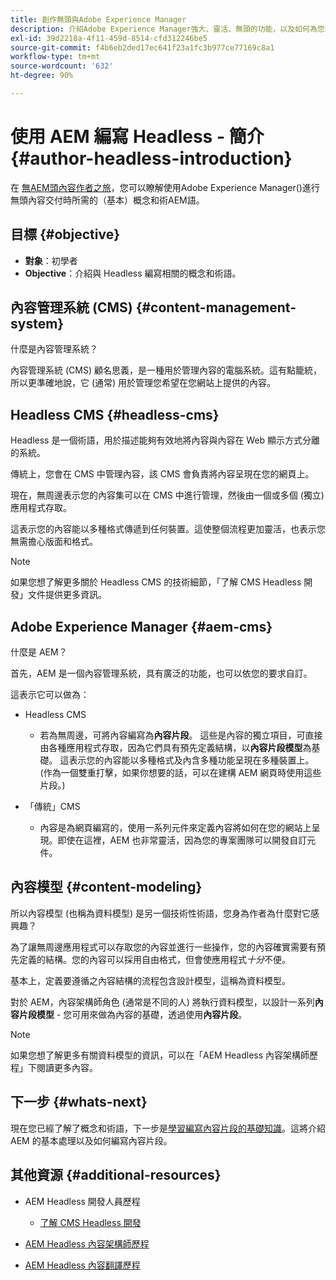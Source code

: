 ```yaml
---
title: 創作無頭與Adobe Experience Manager
description: 介紹Adobe Experience Manager強大、靈活、無頭的功能，以及如何為您的項目編寫內容。
exl-id: 39d2218a-4f11-459d-8514-cfd312246be5
source-git-commit: f4b6eb2ded17ec641f23a1fc3b977ce77169c8a1
workflow-type: tm+mt
source-wordcount: '632'
ht-degree: 90%

---
```


# 使用 AEM 編寫 Headless - 簡介 {#author-headless-introduction}

在 [無AEM頭內容作者之旅](overview.md)，您可以瞭解使用Adobe Experience Manager()進行無頭內容交付時所需的（基本）概念和術AEM語。

## 目標 {#objective}

* **對象**：初學者
* **Objective**：介紹與 Headless 編寫相關的概念和術語。

## 內容管理系統 (CMS) {#content-management-system}

什麼是內容管理系統？

內容管理系統 (CMS) 顧名思義，是一種用於管理內容的電腦系統。這有點籠統，所以更準確地說，它 (通常) 用於管理您希望在您網站上提供的內容。

## Headless CMS {#headless-cms}

Headless 是一個術語，用於描述能夠有效地將內容與內容在 Web 顯示方式分離的系統。

傳統上，您會在 CMS 中管理內容，該 CMS 會負責將內容呈現在您的網頁上。

現在，無周邊表示您的內容集可以在 CMS 中進行管理，然後由一個或多個 (獨立) 應用程式存取。

這表示您的內容能以多種格式傳遞到任何裝置。這使整個流程更加靈活，也表示您無需擔心版面和格式。

>[!NOTE]
>
>如果您想了解更多關於 Headless CMS 的技術細節，「了解 CMS Headless 開發」文件提供更多資訊。

## Adobe Experience Manager {#aem-cms}

什麼是 AEM？

首先，AEM 是一個內容管理系統，具有廣泛的功能，也可以依您的要求自訂。

這表示它可以做為：

* Headless CMS
   * 若為無周邊，可將內容編寫為&#x200B;**內容片段**。
這些是內容的獨立項目，可直接由各種應用程式存取，因為它們具有預先定義結構，以**內容片段模型**為基礎。
這表示您的內容能以多種格式及內含多種功能呈現在多種裝置上。
(作為一個雙重打擊，如果你想要的話，可以在建構 AEM 網頁時使用這些片段。)

* 「傳統」CMS
   * 內容是為網頁編寫的，使用一系列元件來定義內容將如何在您的網站上呈現。即使在這裡，AEM 也非常靈活，因為您的專案團隊可以開發自訂元件。

## 內容模型 {#content-modeling}

所以內容模型 (也稱為資料模型) 是另一個技術性術語，您身為作者為什麼對它感興趣？

為了讓無周邊應用程式可以存取您的內容並進行一些操作，您的內容確實需要有預先定義的結構。您的內容可以採用自由格式，但會使應用程式&#x200B;*十分*&#x200B;不便。

基本上，定義要遵循之內容結構的流程包含設計模型，這稱為資料模型。

對於 AEM，內容架構師角色 (通常是不同的人) 將執行資料模型，以設計一系列&#x200B;**內容片段模型** - 您可用來做為內容的基礎，透過使用&#x200B;**內容片段**。

>[!NOTE]
>
>如果您想了解更多有關資料模型的資訊，可以在「AEM Headless 內容架構師歷程」下閱讀更多內容。

## 下一步 {#whats-next}

現在您已經了解了概念和術語，下一步是[學習編寫內容片段的基礎知識](basics.md)。這將介紹 AEM 的基本處理以及如何編寫內容片段。

## 其他資源 {#additional-resources}

* AEM Headless 開發人員歷程
   * [了解 CMS Headless 開發](/help/journey-headless/developer/learn-about.md)

* [AEM Headless 內容架構師歷程](/help/journey-headless/architect/overview.md)

* [AEM Headless 內容翻譯歷程](/help/journey-headless/translation/overview.md)
